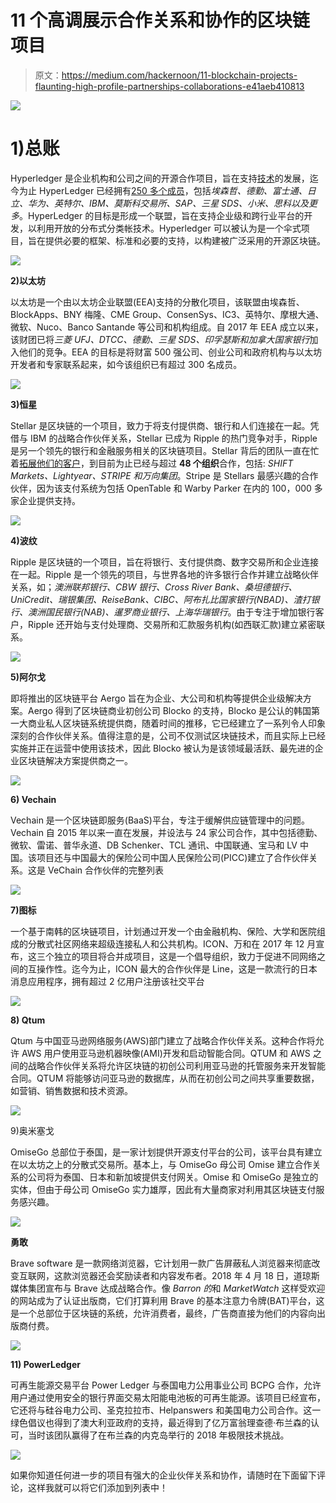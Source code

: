 # 11 个高调展示合作关系和协作的区块链项目

> 原文：<https://medium.com/hackernoon/11-blockchain-projects-flaunting-high-profile-partnerships-collaborations-e41aeb410813>

![](img/ecb6c514160126761428a6f3df864c78.png)

# **1)总账**

Hyperledger 是企业机构和公司之间的开源合作项目，旨在支持[技术](https://hackernoon.com/tagged/technology)的发展，迄今为止 HyperLedger 已经拥有[250 多个成员](https://www.hyperledger.org/members)，包括*埃森哲、德勤、富士通、日立、华为、英特尔、IBM、莫斯科交易所、SAP、三星 SDS、小米、思科以及更多*。HyperLedger 的目标是形成一个联盟，旨在支持企业级和跨行业平台的开发，以利用开放的分布式分类帐技术。Hyperledger 可以被认为是一个伞式项目，旨在提供必要的框架、标准和必要的支持，以构建被广泛采用的开源区块链。

![](img/ab2d5abd67cb78876baa5f6cf3b40210.png)

**2)以太坊**

以太坊是一个由以太坊企业联盟(EEA)支持的分散化项目，该联盟由埃森哲、BlockApps、BNY 梅隆、CME Group、ConsenSys、IC3、英特尔、摩根大通、微软、Nuco、Banco Santande 等公司和机构组成。自 2017 年 EEA 成立以来，该财团已将*三菱 UFJ、DTCC、德勤、三星 SDS、印孚瑟斯和加拿大国家银行*加入他们的竞争。EEA 的目标是将财富 500 强公司、创业公司和政府机构与以太坊开发者和专家联系起来，如今该组织已有超过 300 名成员。

![](img/44a71759bb3888bfdb5c1aa593c72ee9.png)

**3)恒星**

Stellar 是区块链的一个项目，致力于将支付提供商、银行和人们连接在一起。凭借与 IBM 的战略合作伙伴关系，Stellar 已成为 Ripple 的热门竞争对手，Ripple 是另一个领先的银行和金融服务相关的区块链项目。Stellar 背后的团队一直在忙着[拓展他们的客户](https://www.stellar.org/about/directory)，到目前为止已经与超过 **48 个组织**合作，包括: *SHIFT Markets、Lightyear、STRIPE 和万向集团*。Stripe 是 Stellars 最感兴趣的合作伙伴，因为该支付系统为包括 OpenTable 和 Warby Parker 在内的 100，000 多家企业提供支持。

![](img/09468eb6755c84841744165bb1d05621.png)

**4)波纹**

Ripple 是区块链的一个项目，旨在将银行、支付提供商、数字交易所和企业连接在一起。Ripple 是一个领先的项目，与世界各地的许多银行合作并建立战略伙伴关系，如；*澳洲联邦银行、CBW 银行、Cross River Bank、桑坦德银行、UniCredit、瑞银集团、ReiseBank、CIBC、阿布扎比国家银行(NBAD)、渣打银行、澳洲国民银行(NAB)、暹罗商业银行、上海华瑞银行*。由于专注于增加银行客户，Ripple 还开始与支付处理商、交易所和汇款服务机构(如西联汇款)建立紧密联系。

![](img/15d519de63871572ca2fa9d687df1378.png)

**5)阿尔戈**

即将推出的区块链平台 Aergo 旨在为企业、大公司和机构等提供企业级解决方案。Aergo 得到了区块链商业初创公司 Blocko 的支持，Blocko 是公认的韩国第一大商业私人区块链系统提供商，随着时间的推移，它已经建立了一系列令人印象深刻的合作伙伴关系。值得注意的是，公司不仅测试区块链技术，而且实际上已经实施并正在运营中使用该技术，因此 Blocko 被认为是该领域最活跃、最先进的企业区块链解决方案提供商之一。

![](img/28c99b7a7c65965e77b6330eb651c395.png)

**6) Vechain**

Vechain 是一个区块链即服务(BaaS)平台，专注于缓解供应链管理中的问题。Vechain 自 2015 年以来一直在发展，并设法与 24 家公司合作，其中包括德勤、微软、雷诺、普华永道、DB Schenker、TCL 通讯、中国联通、宝马和 LV 中国。该项目还与中国最大的保险公司中国人民保险公司(PICC)建立了合作伙伴关系。这是 VeChain 合作伙伴的完整列表

![](img/36f32a7b7e5a6c544a3d498713f6d7d0.png)

**7)图标**

一个基于南韩的区块链项目，计划通过开发一个由金融机构、保险、大学和医院组成的分散式社区网络来超级连接私人和公共机构。ICON、万和在 2017 年 12 月宣布，这三个独立的项目将合并成项目，这是一个倡导组织，致力于促进不同网络之间的互操作性。迄今为止，ICON 最大的合作伙伴是 Line，这是一款流行的日本消息应用程序，拥有超过 2 亿用户注册该社交平台

![](img/12984245692e24096c9f09fae55872f6.png)

**8) Qtum**

Qtum 与中国亚马逊网络服务(AWS)部门建立了战略合作伙伴关系。这种合作将允许 AWS 用户使用亚马逊机器映像(AMI)开发和启动智能合同。QTUM 和 AWS 之间的战略合作伙伴关系将允许区块链的初创公司利用亚马逊的托管服务来开发智能合同。QTUM 将能够访问亚马逊的数据库，从而在初创公司之间共享重要数据，如营销、销售数据和技术资源。

![](img/29a232dc31431a37bffb64962f5bfb62.png)

9)奥米塞戈

OmiseGo 总部位于泰国，是一家计划提供开源支付平台的公司，该平台具有建立在以太坊之上的分散式交易所。基本上，与 OmiseGo 母公司 Omise 建立合作关系的公司将为泰国、日本和新加坡提供支付网关。Omise 和 OmiseGo 是独立的实体，但由于母公司 OmiseGo 实力雄厚，因此有大量商家对利用其区块链支付服务感兴趣。

![](img/5ebeed1e8e00e207d2561559dd5476e1.png)

**勇敢**

Brave software 是一款网络浏览器，它计划用一款广告屏蔽私人浏览器来彻底改变互联网，这款浏览器还会奖励读者和内容发布者。2018 年 4 月 18 日，道琼斯媒体集团宣布与 Brave 达成战略合作。像 *Barron 的*和 *MarketWatch* 这样受欢迎的网站成为了认证出版商，它们打算利用 Brave 的基本注意力令牌(BAT)平台，这是一个总部位于区块链的系统，允许消费者，最终，广告商直接为他们的内容向出版商付费。

![](img/9957ab7c50360da475658a319aad702f.png)

**11) PowerLedger**

可再生能源交易平台 Power Ledger 与泰国电力公用事业公司 BCPG 合作，允许用户通过使用安全的银行界面交易太阳能电池板的可再生能源。该项目已经宣布，它还将与硅谷电力公司、圣克拉拉市、Helpanswers 和美国电力公司合作。这一绿色倡议也得到了澳大利亚政府的支持，最近得到了亿万富翁理查德·布兰森的认可，当时该团队赢得了在布兰森的内克岛举行的 2018 年极限技术挑战。

![](img/246286b2e2d9e2ff8051713fdb5010cc.png)

如果你知道任何进一步的项目有强大的企业伙伴关系和协作，请随时在下面留下评论，这样我就可以将它们添加到列表中！